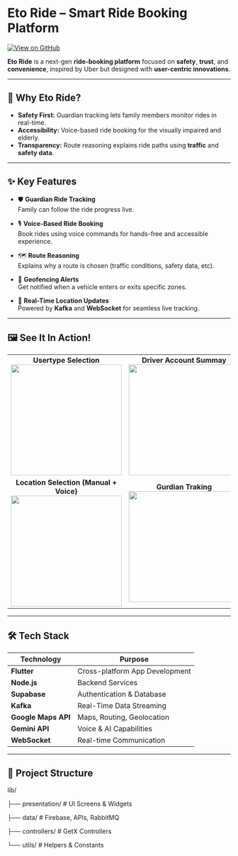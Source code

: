 # Eto Ride – Smart Ride Booking Platform

[![View on GitHub](https://img.shields.io/badge/View%20Repo-Eto--app-blue?logo=github)](https://github.com/PraJwaL-SDE/Eto-app.git)

**Eto Ride** is a next-gen **ride-booking platform** focused on **safety**, **trust**, and **convenience**, inspired by Uber but designed with **user-centric innovations**.

---

## 🚗 Why Eto Ride?

- **Safety First:** Guardian tracking lets family members monitor rides in real-time.
- **Accessibility:** Voice-based ride booking for the visually impaired and elderly.
- **Transparency:** Route reasoning explains ride paths using **traffic** and **safety data**.

---

## ✨ Key Features

- 🛡️ **Guardian Ride Tracking**  
  Family can follow the ride progress live.

- 🎙️ **Voice-Based Ride Booking**  
  Book rides using voice commands for hands-free and accessible experience.

- 🗺️ **Route Reasoning**  
  Explains why a route is chosen (traffic conditions, safety data, etc).

- 📍 **Geofencing Alerts**  
  Get notified when a vehicle enters or exits specific zones.

- 🔄 **Real-Time Location Updates**  
  Powered by **Kafka** and **WebSocket** for seamless live tracking.

---



## 🖼️ See It In Action!


<table>
<tr>
<td align="center">
<b>Usertype Selection</b><br>
<img src="https://github.com/user-attachments/assets/94773bb0-c089-4267-acc6-b368c1efaf4d" width="250">
</td>
<td align="center">
<b>Driver Account Summay</b><br>
<img src="https://github.com/user-attachments/assets/5ae7e764-eba9-4c64-855a-28726592b265" width="250">
</td>
</tr>
<tr>
<td align="center">
<b>Location Selection (Manual + Voice)</b><br>
<img src="https://github.com/user-attachments/assets/3cc6f756-25bb-4edd-9695-0891c31c3e70" width="250">
</td>
<td align="center">
<b>Gurdian Traking</b><br>
<img src="https://github.com/user-attachments/assets/f58b2bcc-a09d-41ea-8905-63dbb30a6591" width="250">
</td>
</tr>
</table>

---

## 🛠️ Tech Stack

| Technology | Purpose |
|------------|---------|
| **Flutter** | Cross-platform App Development |
| **Node.js** | Backend Services |
| **Supabase** | Authentication & Database |
| **Kafka** | Real-Time Data Streaming |
| **Google Maps API** | Maps, Routing, Geolocation |
| **Gemini API** | Voice & AI Capabilities |
| **WebSocket** | Real-time Communication |

---

## 📂 Project Structure

lib/

├── presentation/ # UI Screens & Widgets

├── data/         # Firebase, APIs, RabbitMQ

├── controllers/  # GetX Controllers

└── utils/        # Helpers & Constants
